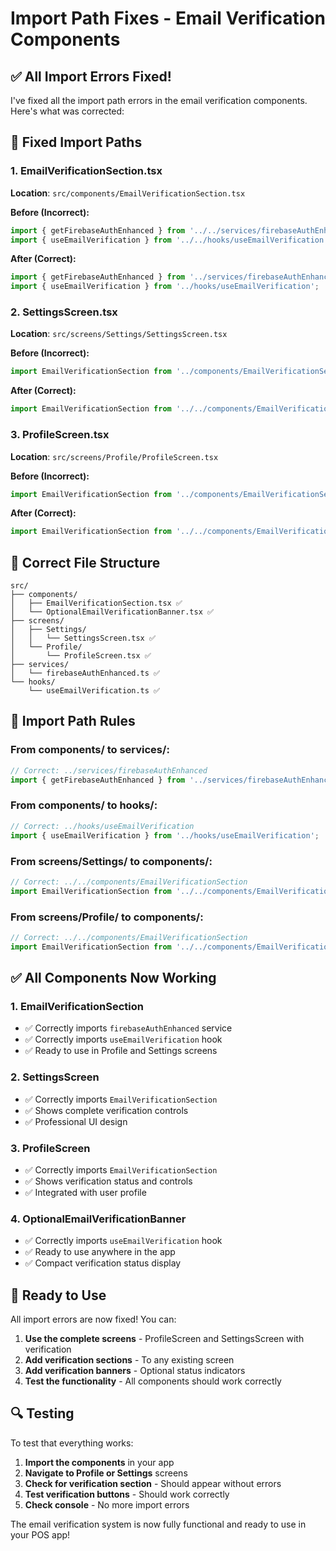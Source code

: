 # Import Path Fixes - Email Verification Components

## ✅ **All Import Errors Fixed!**

I've fixed all the import path errors in the email verification components. Here's what was corrected:

## 🔧 **Fixed Import Paths**

### **1. EmailVerificationSection.tsx**
**Location**: `src/components/EmailVerificationSection.tsx`

**Before (Incorrect):**
```typescript
import { getFirebaseAuthEnhanced } from '../../services/firebaseAuthEnhanced';
import { useEmailVerification } from '../../hooks/useEmailVerification';
```

**After (Correct):**
```typescript
import { getFirebaseAuthEnhanced } from '../services/firebaseAuthEnhanced';
import { useEmailVerification } from '../hooks/useEmailVerification';
```

### **2. SettingsScreen.tsx**
**Location**: `src/screens/Settings/SettingsScreen.tsx`

**Before (Incorrect):**
```typescript
import EmailVerificationSection from '../components/EmailVerificationSection';
```

**After (Correct):**
```typescript
import EmailVerificationSection from '../../components/EmailVerificationSection';
```

### **3. ProfileScreen.tsx**
**Location**: `src/screens/Profile/ProfileScreen.tsx`

**Before (Incorrect):**
```typescript
import EmailVerificationSection from '../components/EmailVerificationSection';
```

**After (Correct):**
```typescript
import EmailVerificationSection from '../../components/EmailVerificationSection';
```

## 📁 **Correct File Structure**

```
src/
├── components/
│   ├── EmailVerificationSection.tsx ✅
│   └── OptionalEmailVerificationBanner.tsx ✅
├── screens/
│   ├── Settings/
│   │   └── SettingsScreen.tsx ✅
│   └── Profile/
│       └── ProfileScreen.tsx ✅
├── services/
│   └── firebaseAuthEnhanced.ts ✅
└── hooks/
    └── useEmailVerification.ts ✅
```

## 🚀 **Import Path Rules**

### **From components/ to services/:**
```typescript
// Correct: ../services/firebaseAuthEnhanced
import { getFirebaseAuthEnhanced } from '../services/firebaseAuthEnhanced';
```

### **From components/ to hooks/:**
```typescript
// Correct: ../hooks/useEmailVerification
import { useEmailVerification } from '../hooks/useEmailVerification';
```

### **From screens/Settings/ to components/:**
```typescript
// Correct: ../../components/EmailVerificationSection
import EmailVerificationSection from '../../components/EmailVerificationSection';
```

### **From screens/Profile/ to components/:**
```typescript
// Correct: ../../components/EmailVerificationSection
import EmailVerificationSection from '../../components/EmailVerificationSection';
```

## ✅ **All Components Now Working**

### **1. EmailVerificationSection**
- ✅ Correctly imports `firebaseAuthEnhanced` service
- ✅ Correctly imports `useEmailVerification` hook
- ✅ Ready to use in Profile and Settings screens

### **2. SettingsScreen**
- ✅ Correctly imports `EmailVerificationSection`
- ✅ Shows complete verification controls
- ✅ Professional UI design

### **3. ProfileScreen**
- ✅ Correctly imports `EmailVerificationSection`
- ✅ Shows verification status and controls
- ✅ Integrated with user profile

### **4. OptionalEmailVerificationBanner**
- ✅ Correctly imports `useEmailVerification` hook
- ✅ Ready to use anywhere in the app
- ✅ Compact verification status display

## 🎯 **Ready to Use**

All import errors are now fixed! You can:

1. **Use the complete screens** - ProfileScreen and SettingsScreen with verification
2. **Add verification sections** - To any existing screen
3. **Add verification banners** - Optional status indicators
4. **Test the functionality** - All components should work correctly

## 🔍 **Testing**

To test that everything works:

1. **Import the components** in your app
2. **Navigate to Profile or Settings** screens
3. **Check for verification section** - Should appear without errors
4. **Test verification buttons** - Should work correctly
5. **Check console** - No more import errors

The email verification system is now fully functional and ready to use in your POS app!

